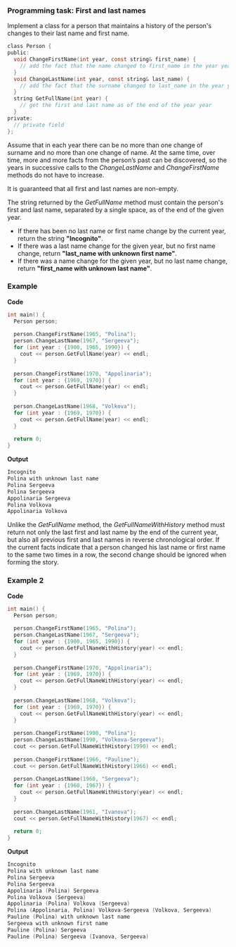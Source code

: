 ### Programming task: First and last names 

Implement a class for a person that maintains a history of the person's changes to their last name and first name.

```objectivec
class Person {
public:
  void ChangeFirstName(int year, const string& first_name) {
    // add the fact that the name changed to first_name in the year year
  }
  void ChangeLastName(int year, const string& last_name) {
    // add the fact that the surname changed to last_name in the year year
  }
  string GetFullName(int year) {
    // get the first and last name as of the end of the year year
  }
private:
  // private field
};
```
Assume that in each year there can be no more than one change of surname and no more than one change of name. At the same time, over time, more and more facts from the person’s past can be discovered, so the years in successive calls to the *ChangeLastName* and *ChangeFirstName* methods do not have to increase.

It is guaranteed that all first and last names are non-empty.

The string returned by the *GetFullName* method must contain the person's first and last name, separated by a single space, as of the end of the given year.

* If there has been no last name or first name change by the current year, return the string **"Incognito"**.
* If there was a last name change for the given year, but no first name change, return **"last_name with unknown first name"**.
* If there was a name change for the given year, but no last name change, return **"first_name with unknown last name"**.

### Example 
**Code**
```objectivec
int main() {
  Person person;
  
  person.ChangeFirstName(1965, "Polina");
  person.ChangeLastName(1967, "Sergeeva");
  for (int year : {1900, 1965, 1990}) {
    cout << person.GetFullName(year) << endl;
  }
  
  person.ChangeFirstName(1970, "Appolinaria");
  for (int year : {1969, 1970}) {
    cout << person.GetFullName(year) << endl;
  }
  
  person.ChangeLastName(1968, "Volkova");
  for (int year : {1969, 1970}) {
    cout << person.GetFullName(year) << endl;
  }
  
  return 0;
}
```

**Output**
```objectivec
Incognito
Polina with unknown last name
Polina Sergeeva
Polina Sergeeva
Appolinaria Sergeeva
Polina Volkova
Appolinaria Volkova
```

Unlike the *GetFullName* method, the *GetFullNameWithHistory* method must return not only the last first and last name by the end of the current year, but also all previous first and last names in reverse chronological order. If the current facts indicate that a person changed his last name or first name to the same two times in a row, the second change should be ignored when forming the story.

### Example 2 
**Code**
```objectivec
int main() {
  Person person;
  
  person.ChangeFirstName(1965, "Polina");
  person.ChangeLastName(1967, "Sergeeva");
  for (int year : {1900, 1965, 1990}) {
    cout << person.GetFullNameWithHistory(year) << endl;
  }
  
  person.ChangeFirstName(1970, "Appolinaria");
  for (int year : {1969, 1970}) {
    cout << person.GetFullNameWithHistory(year) << endl;
  }
  
  person.ChangeLastName(1968, "Volkova");
  for (int year : {1969, 1970}) {
    cout << person.GetFullNameWithHistory(year) << endl;
  }
  
  person.ChangeFirstName(1990, "Polina");
  person.ChangeLastName(1990, "Volkova-Sergeeva");
  cout << person.GetFullNameWithHistory(1990) << endl;
  
  person.ChangeFirstName(1966, "Pauline");
  cout << person.GetFullNameWithHistory(1966) << endl;
  
  person.ChangeLastName(1960, "Sergeeva");
  for (int year : {1960, 1967}) {
    cout << person.GetFullNameWithHistory(year) << endl;
  }
  
  person.ChangeLastName(1961, "Ivanova");
  cout << person.GetFullNameWithHistory(1967) << endl;
  
  return 0;
}
```

**Output**
```objectivec
Incognito
Polina with unknown last name
Polina Sergeeva
Polina Sergeeva
Appolinaria (Polina) Sergeeva
Polina Volkova (Sergeeva)
Appolinaria (Polina) Volkova (Sergeeva)
Polina (Appolinaria, Polina) Volkova-Sergeeva (Volkova, Sergeeva)
Pauline (Polina) with unknown last name
Sergeeva with unknown first name
Pauline (Polina) Sergeeva
Pauline (Polina) Sergeeva (Ivanova, Sergeeva)
```